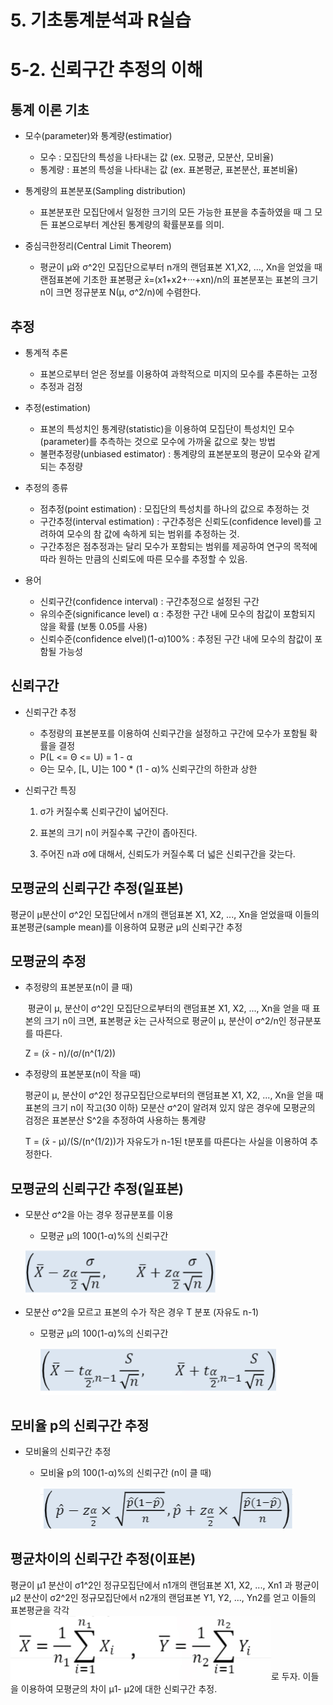# 5. 기초통계분석과 R실습



# 5-2. 신뢰구간 추정의 이해



## 통계 이론 기초

- 모수(parameter)와 통계량(estimatior)
  - 모수 : 모집단의 특성을 나타내는 값 (ex. 모평균, 모분산, 모비율)
  - 통계량 : 표본의 특성을 나타내는 값 (ex. 표본평균, 표본분산, 표본비율)
- 통계량의 표본분포(Sampling distribution)
  - 표본분포란 모집단에서 일정한 크기의 모든 가능한 표분을 추출하였을 때 그 모든 표본으로부터 계산된 통계량의 확률분포를 의미.

- 중심극한정리(Central Limit Theorem)
  - 평균이 μ와 σ^2인 모집단으로부터 n개의 랜덤표본 X1,X2, ..., Xn을 얻었을 때 랜점표본에 기초한 표본평균  x̄=(x1+x2+···+xn)/n의 표본분포는 표본의 크기 n이 크면 정규분포 N(μ, σ^2/n)에 수렴한다.



## 추정

- 통계적 추론
  - 표본으로부터 얻은 정보를 이용하여 과학적으로 미지의 모수를 추론하는 고정
  - 추정과 검정
- 추정(estimation)
  - 표본의 특성치인 통계량(statistic)을 이용하여 모집단이 특성치인 모수(parameter)를 추측하는 것으로 모수에 가까울 값으로 찾는 방법
  - 불편추정량(unbiased estimator) : 통계량의 표본분포의 평균이 모수와 같게 되는 추정량
- 추정의 종류
  - 점추정(point estimation) : 모집단의 특성치를 하나의 값으로 추정하는 것
  - 구간추정(interval estimation) : 구간추정은 신뢰도(confidence level)를 고려하여 모수의 참 값에 속하게 되는 범위를 추정하는 것.
  - 구간추정은 점추정과는 달리 모수가 포함되는 범위를 제공하여 연구의 목적에 따라 원하는 만큼의 신뢰도에 따른 모수를 추정할 수 있음.

- 용어
  - 신뢰구간(confidence interval) : 구간추정으로 설정된 구간
  - 유의수준(significance level) α : 추정한 구간 내에 모수의 참값이 포함되지 않을 확률 (보통 0.05를 사용)
  - 신뢰수준(confidence elvel)(1-α)100% : 추정된 구간 내에 모수의 참값이 포함될 가능성



## 신뢰구간

- 신뢰구간 추정

  - 추정량의 표본분포를 이용하여 신뢰구간을 설정하고 구간에 모수가 포함될 확률을 결정
  -  P(L <= Θ <= U)  = 1 - α
  -  Θ는 모수, [L, U]는 100 * (1 - α)% 신뢰구간의 하한과 상한

- 신뢰구간 특징

  1. σ가 커질수록 신뢰구간이 넓어진다.

  2. 표본의 크기 n이 커질수록 구간이 좁아진다.

  3. 주어진 n과 σ에 대해서, 신뢰도가 커질수록 더 넓은 신뢰구간을 갖는다.



## 모평균의 신뢰구간 추정(일표본)

평균이 μ분산이 σ^2인 모집단에서 n개의 랜덤표본 X1, X2, ..., Xn을 얻었을때 이들의 표본평균(sample mean)를 이용하여 묘평균 μ의 신뢰구간 추정



## 모평균의 추정

- 추정량의 표본분포(n이 클 때)

  ​	평균이 μ, 분산이 σ^2인 모집단으로부터의 랜덤표본 X1, X2, ..., Xn을 얻을 때 표본의 크기 n이 크면, 표본평균 x̄는 근사적으로 평균이 μ, 분산이 σ^2/n인 정규분포를 따른다.

  Z = (x̄ - n)/(σ/(n^(1/2))

- 추정량의 표본분포(n이 작을 때)

   	평균이 μ, 분산이 σ^2인 정규모집단으로부터의 랜덤표본 X1, X2, ..., Xn을 얻을 때 표본의 크기 n이 작고(30 이하) 모분산 σ^2이 알려져 있지 않은 경우에 모평균의 검정은 표본분산 S^2을 추정하여 사용하는 통계량

  T = (x̄ - μ)/(S/(n^(1/2))가 자유도가 n-1된 t분포를 따른다는 사실을 이용하여 추정한다.



## 모평균의 신뢰구간 추정(일표본)

- 모분산 σ^2을 아는 경우 정규분포를 이용

  - 모평균 μ의 100(1-α)%의 신뢰구간

  ![13_1](md-images/13_1.PNG)

- 모분산 σ^2을 모르고 표본의 수가 작은 경우 T 분포 (자유도 n-1)

  - 모평균 μ의 100(1-α)%의 신뢰구간

    ![13_2](md-images/13_2.PNG)



## 모비율 p의 신뢰구간 추정

- 모비율의 신뢰구간 추정

  - 모비율 p의 100(1-α)%의 신뢰구간 (n이 클 때)

    ![14](md-images/14.PNG)

    

## 평균차이의 신뢰구간 추정(이표본)

평균이 μ1 분산이 σ1^2인 정규모집단에서 n1개의 랜덤표본  X1, X2, ..., Xn1 과 평균이 μ2 분산이 σ2^2인 정규모집단에서 n2개의 랜덤표본 Y1, Y2, ..., Yn2를 얻고 이들의 표본평균을 각각 ![15](md-images/15.PNG)로 두자. 이들을 이용하여 모평균의 차이  μ1- μ2에 대한 신뢰구간 추정.

